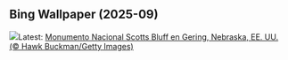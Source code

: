 ## Bing Wallpaper (2025-09)
![](https://www.bing.com/th?id=OHR.ScottsBluff_ES-ES9472248274_UHD.jpg&w=1000)Latest: [Monumento Nacional Scotts Bluff en Gering, Nebraska, EE. UU. (© Hawk Buckman/Getty Images)](https://www.bing.com/th?id=OHR.ScottsBluff_ES-ES9472248274_UHD.jpg)